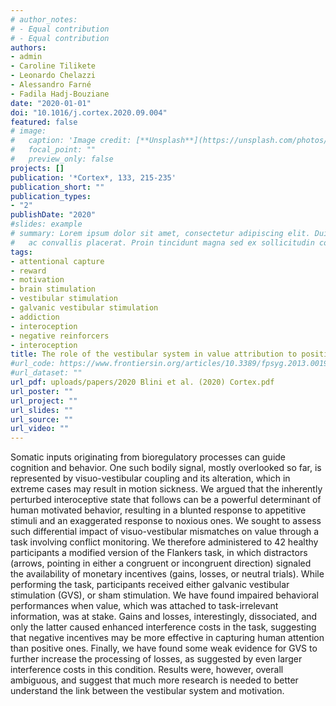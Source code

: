 ```yaml
---
# author_notes:
# - Equal contribution
# - Equal contribution
authors:
- admin
- Caroline Tilikete
- Leonardo Chelazzi
- Alessandro Farné
- Fadila Hadj-Bouziane
date: "2020-01-01"
doi: "10.1016/j.cortex.2020.09.004"
featured: false
# image:
#   caption: 'Image credit: [**Unsplash**](https://unsplash.com/photos/jdD8gXaTZsc)'
#   focal_point: ""
#   preview_only: false
projects: []
publication: '*Cortex*, 133, 215-235'
publication_short: ""
publication_types:
- "2"
publishDate: "2020"
#slides: example
# summary: Lorem ipsum dolor sit amet, consectetur adipiscing elit. Duis posuere tellus
#   ac convallis placerat. Proin tincidunt magna sed ex sollicitudin condimentum.
tags:
- attentional capture
- reward
- motivation
- brain stimulation
- vestibular stimulation
- galvanic vestibular stimulation
- addiction
- interoception
- negative reinforcers
- interoception
title: The role of the vestibular system in value attribution to positive and negative reinforcers
#url_code: https://www.frontiersin.org/articles/10.3389/fpsyg.2013.00190/full
#url_dataset: ""
url_pdf: uploads/papers/2020 Blini et al. (2020) Cortex.pdf
url_poster: ""
url_project: ""
url_slides: ""
url_source: ""
url_video: ""
---
```


Somatic inputs originating from bioregulatory processes can guide cognition and behavior. One such bodily signal, mostly overlooked so far, is represented by visuo-vestibular coupling and its alteration, which in extreme cases may result in motion sickness. We argued that the inherently perturbed interoceptive state that follows can be a powerful determinant of human motivated behavior, resulting in a blunted response to appetitive stimuli and an exaggerated response to noxious ones. We sought to assess such differential impact of visuo-vestibular mismatches on value through a task involving conflict monitoring. We therefore administered to 42 healthy participants a modified version of the Flankers task, in which distractors (arrows, pointing in either a congruent or incongruent direction) signaled the availability of monetary incentives (gains, losses, or neutral trials). While performing the task, participants received either galvanic vestibular stimulation (GVS), or sham stimulation. We have found impaired behavioral performances when value, which was attached to task-irrelevant information, was at stake. Gains and losses, interestingly, dissociated, and only the latter caused enhanced interference costs in the task, suggesting that negative incentives may be more effective in capturing human attention than positive ones. Finally, we have found some weak evidence for GVS to further increase the processing of losses, as suggested by even larger interference costs in this condition. Results were, however, overall ambiguous, and suggest that much more research is needed to better understand the link between the vestibular system and motivation.